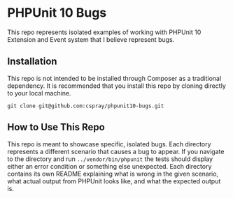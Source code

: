 # PHPUnit 10 Bugs

This repo represents isolated examples of working with PHPUnit 10 Extension and Event system that I believe represent 
bugs.

## Installation

This repo is not intended to be installed through Composer as a traditional dependency. It is recommended that you 
install this repo by cloning directly to your local machine.

```
git clone git@github.com:cspray/phpunit10-bugs.git
```

## How to Use This Repo

This repo is meant to showcase specific, isolated bugs. Each directory represents a different scenario that causes a 
bug to appear. If you navigate to the directory and run `../vendor/bin/phpunit` the tests should display either an 
error condition or something else unexpected. Each directory contains its own README explaining what is wrong in the 
given scenario, what actual output from PHPUnit looks like, and what the expected output is.